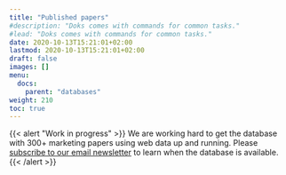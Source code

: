 ```yaml
---
title: "Published papers"
#description: "Doks comes with commands for common tasks."
#lead: "Doks comes with commands for common tasks."
date: 2020-10-13T15:21:01+02:00
lastmod: 2020-10-13T15:21:01+02:00
draft: false
images: []
menu:
  docs:
    parent: "databases"
weight: 210
toc: true
---
```


{{< alert "Work in progress" >}}
We are working hard to get the database with 300+ marketing papers using web data up and running. Please [subscribe to our email newsletter](/join) to learn when the database is available.
{{< /alert >}}
